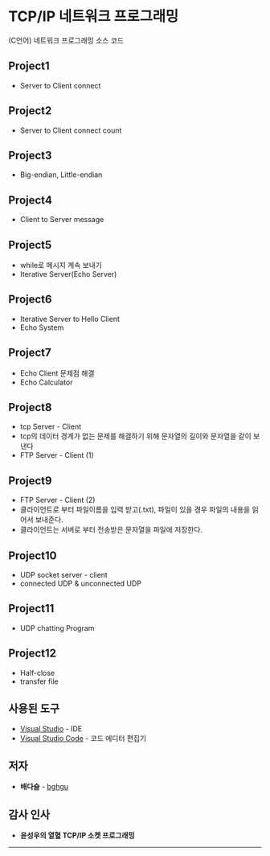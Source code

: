 # TCP/IP 네트워크 프로그래밍

(C언어) 네트워크 프로그래밍 소스 코드

## Project1

-  Server to Client connect

## Project2

- Server to Client connect count

## Project3

- Big-endian, Little-endian

## Project4

- Client to Server message

## Project5

-  while로 메시지 계속 보내기
-  Iterative Server(Echo Server)

## Project6

-  Iterative Server to Hello Client 
-  Echo System

## Project7

-  Echo Client 문제점 해결
-  Echo Calculator


## Project8

- tcp Server - Client
- tcp의 데이터 경계가 없는 문제를 해결하기 위해 문자열의 길이와 문자열을 같이 보낸다
- FTP Server - Client (1)


## Project9

- FTP Server - Client (2)
- 클라이언트로 부터 파일이름을 입력 받고(.txt), 파일이 있을 경우 파일의 내용을 읽어서 보내준다.
- 클라이언트는 서버로 부터 전송받은 문자열을 파일에 저장한다.

## Project10

- UDP socket server - client
- connected UDP & unconnected UDP

## Project11

* UDP chatting Program


## Project12

- Half-close
- transfer file

## 사용된 도구

* [Visual Studio](https://www.visualstudio.com/ko/downloads/) - IDE
* [Visual Studio Code](https://code.visualstudio.com/) - 코드 에디터 편집기

## 저자

* **배다슬** - [bghgu](https://github.com/bghgu)


## 감사 인사

* **윤성우의 열혈 TCP/IP 소켓 프로그래밍**

---


